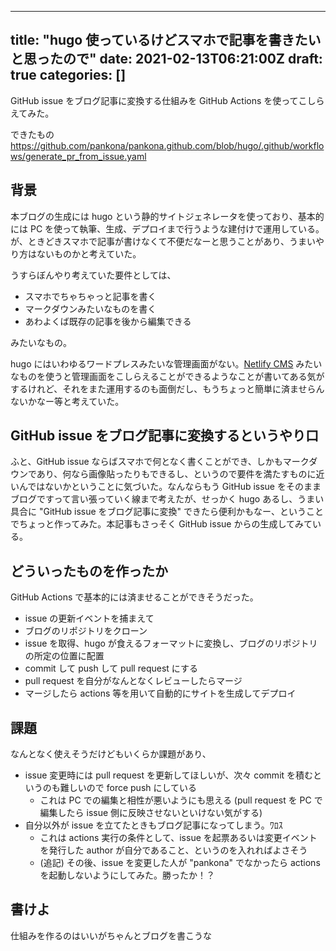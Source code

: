 
---
title: "hugo 使っているけどスマホで記事を書きたいと思ったので"
date: 2021-02-13T06:21:00Z
draft: true
categories: []
---
           
GitHub issue をブログ記事に変換する仕組みを GitHub Actions を使ってこしらえてみた。

<!-- more -->

できたもの https://github.com/pankona/pankona.github.com/blob/hugo/.github/workflows/generate_pr_from_issue.yaml

## 背景

本ブログの生成には hugo という静的サイトジェネレータを使っており、基本的には PC を使って執筆、生成、デプロイまで行うような建付けで運用している。が、ときどきスマホで記事が書けなくて不便だなーと思うことがあり、うまいやり方はないものかと考えていた。

うすらぼんやり考えていた要件としては、
- スマホでちゃちゃっと記事を書く
- マークダウンみたいなものを書く
- あわよくば既存の記事を後から編集できる

みたいなもの。

hugo にはいわゆるワードプレスみたいな管理画面がない。[Netlify CMS](https://www.netlifycms.org) みたいなものを使うと管理画面をこしらえることができるようなことが書いてある気がするけれど、それをまた運用するのも面倒だし、もうちょっと簡単に済ませらんないかなー等と考えていた。

## GitHub issue をブログ記事に変換するというやり口

ふと、GitHub issue ならばスマホで何となく書くことができ、しかもマークダウンであり、何なら画像貼ったりもできるし、というので要件を満たすものに近いんではないかということに気づいた。なんならもう GitHub issue をそのままブログですって言い張っていく線まで考えたが、せっかく hugo あるし、うまい具合に "GitHub issue をブログ記事に変換" できたら便利かもなー、ということでちょっと作ってみた。本記事もさっそく GitHub issue からの生成してみている。

## どういったものを作ったか

GitHub Actions で基本的には済ませることができそうだった。
- issue の更新イベントを捕まえて
- ブログのリポジトリをクローン
- issue を取得、hugo が食えるフォーマットに変換し、ブログのリポジトリの所定の位置に配置
- commit して push して pull request にする
- pull request を自分がなんとなくレビューしたらマージ
- マージしたら actions 等を用いて自動的にサイトを生成してデプロイ

## 課題

なんとなく使えそうだけどもいくらか課題があり、
- issue 変更時には pull request を更新してほしいが、次々 commit を積むというのも難しいので force push にしている
  - これは PC での編集と相性が悪いようにも思える (pull request を PC で編集したら issue 側に反映させないといけない気がする)
- 自分以外が issue を立てたときもブログ記事になってしまう。ﾜﾛｽ
  - これは actions 実行の条件として、issue を起票あるいは変更イベントを発行した author が自分であること、というのを入れればよさそう
  - (追記) その後、issue を変更した人が "pankona" でなかったら actions を起動しないようにしてみた。勝ったか！？

## 書けよ

仕組みを作るのはいいがちゃんとブログを書こうな

